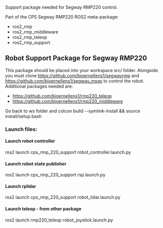 Support package needed for Segway RMP220 control.

Part of the CPS Segway RMP220 ROS2 meta-package:
- ros2_rmp
- ros2_rmp_middleware
- ros2_rmp_teleop
- ros2_rmp_support

## Robot Support Package for Segway RMP220

This package should be placed into your workspace src/ folder.
Alongside you must clone https://github.com/bjoernellens1/segwayrmp and https://github.com/bjoernellens1/segway_msgs to control the robot.
Additional packages needed are:
- https://github.com/bjoernellens1/rmp220_teleop
- https://github.com/bjoernellens1/rmp220_middleware

Go back to ws folder and colcon build --symlink-install && source install/setup.bash

### Launch files:

#### Launch robot controller
ros2 launch cps_rmp_220_support robot_controller.launch.py

#### Launch robot state publisher
ros2 launch cps_rmp_220_support rsp.launch.py

#### Launch rplidar
ros2 launch cps_rmp_220_support robot_lidar.launch.py

#### Launch teleop - from other package
ros2 launch rmp220_teleop robot_joystick.launch.py 
